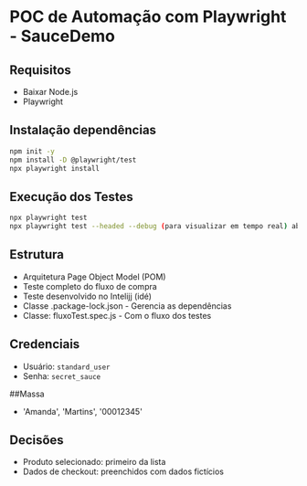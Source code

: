 
# POC de Automação com Playwright - SauceDemo

## Requisitos
- Baixar Node.js
- Playwright


## Instalação dependências
```bash
npm init -y
npm install -D @playwright/test
npx playwright install
```

## Execução dos Testes
```bash
npx playwright test
npx playwright test --headed --debug (para visualizar em tempo real) abrira a interface do playwright e o site a ser testado
```

## Estrutura
- Arquitetura Page Object Model (POM)
- Teste completo do fluxo de compra
- Teste desenvolvido no Intelijj (idé)
- Classe .package-lock.json - Gerencia as dependências
- Classe: fluxoTest.spec.js - Com o fluxo dos testes 

## Credenciais
- Usuário: `standard_user`
- Senha: `secret_sauce`

##Massa
- 'Amanda', 'Martins', '00012345'

## Decisões
- Produto selecionado: primeiro da lista
- Dados de checkout: preenchidos com dados fictícios
